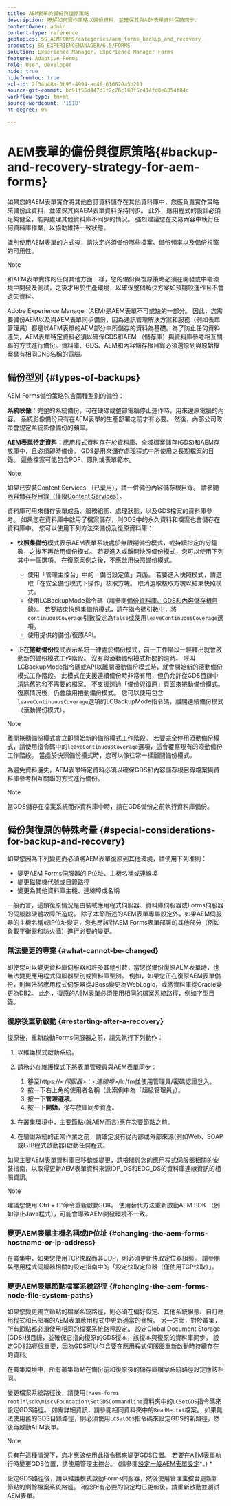 ```yaml
---
title: AEM表單的備份與復原策略
description: 瞭解如何實作策略以備份資料，並確保其與AEM表單資料保持同步。
contentOwner: admin
content-type: reference
geptopics: SG_AEMFORMS/categories/aem_forms_backup_and_recovery
products: SG_EXPERIENCEMANAGER/6.5/FORMS
solution: Experience Manager, Experience Manager Forms
feature: Adaptive Forms
role: User, Developer
hide: true
hidefromtoc: true
exl-id: 2f34b48a-0b95-4994-ac4f-616620a5b211
source-git-commit: bc91f56d447d1f2c26c160f5c414fd0e6054f84c
workflow-type: tm+mt
source-wordcount: '1518'
ht-degree: 0%

---
```


# AEM表單的備份與復原策略{#backup-and-recovery-strategy-for-aem-forms}

如果您的AEM表單實作將其他自訂資料儲存在其他資料庫中，您應負責實作策略來備份此資料，並確保其與AEM表單資料保持同步。 此外，應用程式的設計必須足夠健全，能夠處理其他資料庫不同步的情況。 強烈建議您在交易內容中執行任何資料庫作業，以協助維持一致狀態。

識別使用AEM表單的方式後，請決定必須備份哪些檔案、備份頻率以及備份視窗的可用性。

>[!NOTE]
>
>和AEM表單實作的任何其他方面一樣，您的備份與復原策略必須在開發或中繼環境中開發及測試，之後才用於生產環境，以確保整個解決方案如預期般運作且不會遺失資料。

Adobe Experience Manager (AEM)是AEM表單不可或缺的一部分。 因此，您需要備份AEM以及與AEM表單同步備份，因為通訊管理解決方案和服務（例如表單管理員）都是以AEM表單的AEM部分中所儲存的資料為基礎。為了防止任何資料遺失，AEM表單特定資料必須以確保GDS和AEM （儲存庫）與資料庫參考相互關聯的方式進行備份。資料庫、GDS、AEM和內容儲存根目錄必須還原到與原始檔案具有相同DNS名稱的電腦。

## 備份型別 {#types-of-backups}

AEM Forms備份策略包含兩種型別的備份：

**系統映像：**&#x200B;完整的系統備份，可在硬碟或整部電腦停止運作時，用來還原電腦的內容。 系統影像備份只有在AEM表單的生產部署之前才有必要。 然後，內部公司政策會規定系統影像備份的頻率。

**AEM表單特定資料：**&#x200B;應用程式資料存在於資料庫、全域檔案儲存(GDS)和AEM存放庫中，且必須即時備份。 GDS是用來儲存處理程式中所使用之長期檔案的目錄。 這些檔案可能包含PDF、原則或表單範本。

>[!NOTE]
>
>如果已安裝Content Services （已棄用），請一併備份內容儲存根目錄。 請參閱[內容儲存根目錄（僅限Content Services）](/help/forms/using/admin-help/files-back-recover.md#content-storage-root-directory-content-services-only)。

資料庫可用來儲存表單成品、服務組態、處理狀態，以及GDS檔案的資料庫參考。 如果您在資料庫中啟用了檔案儲存，則GDS中的永久資料和檔案也會儲存在資料庫中。 您可以使用下列方法來備份及復原資料庫：

* **快照集備份**&#x200B;模式表示AEM表單系統處於無限期備份模式，或持續指定的分鐘數，之後不再啟用備份模式。 若要進入或離開快照備份模式，您可以使用下列其中一個選項。 在復原案例之後，不應啟用快照備份模式。

   * 使用「管理主控台」中的「備份設定值」頁面。 若要進入快照模式，請選取「在安全備份模式下操作」核取方塊。 取消選取核取方塊以結束快照模式。
   * 使用LCBackupMode指令碼（請參閱[備份資料庫、GDS和內容儲存根目錄](/help/forms/using/admin-help/backing-aem-forms-data.md#back-up-the-database-gds-aem-repository-and-content-storage-root-directories)）。 若要結束快照集備份模式，請在指令碼引數中，將`continuousCoverage`引數設定為`false`或使用`leaveContinuousCoverage`選項。
   * 使用提供的備份/復原API。<!-- Fix broken link(see AEM forms API Reference section on AEM Forms Help and Tutorials page).-->

* **正在捲動備份**&#x200B;模式表示系統一律處於備份模式，前一工作階段一經釋出就會啟動新的備份模式工作階段。 沒有與滾動備份模式相關的逾時。 呼叫LCBackupMode指令碼或API以離開滾動備份模式時，就會開始新的滾動備份模式工作階段。 此模式在支援連續備份時非常有用，但仍允許從GDS目錄中清除舊的和不需要的檔案。 不支援透過「備份與復原」頁面來捲動備份模式。 復原情況後，仍會啟用捲動備份模式。 您可以使用包含`leaveContinuousCoverage`選項的LCBackupMode指令碼，離開連續備份模式（滾動備份模式）。

>[!NOTE]
>
>離開捲動備份模式會立即開始新的備份模式工作階段。 若要完全停用滾動備份模式，請使用指令碼中的`leaveContinuousCoverage`選項，這會覆寫現有的滾動備份工作階段。 當處於快照備份模式時，您可以像往常一樣離開備份模式。

為避免資料遺失，AEM表單特定資料必須以確保GDS和內容儲存根目錄檔案與資料庫參考相互關聯的方式進行備份。

>[!NOTE]
>
>當GDS儲存在檔案系統而非資料庫中時，請在GDS備份之前執行資料庫備份。

## 備份與復原的特殊考量 {#special-considerations-for-backup-and-recovery}

如果您因為下列變更而必須將AEM表單復原到其他環境，請使用下列准則：

* 變更AEM Forms伺服器的IP位址、主機名稱或連線埠
* 變更磁碟機代號或目錄路徑
* 變更為其他資料庫主機、連線埠或名稱

一般而言，這類復原情況是由裝載應用程式伺服器、資料庫伺服器或Forms伺服器的伺服器硬體故障所造成。 除了本節所述的AEM表單專屬設定外，如果AEM伺服器的主機名稱或IP位址變更，您也應該對AEM Forms表單部署的其他部分（例如負載平衡器和防火牆）進行必要的變更。

### 無法變更的專案 {#what-cannot-be-changed}

即使您可以變更資料庫伺服器和許多其他引數，當您從備份復原AEM表單時，也無法變更應用程式伺服器型別或資料庫型別。 例如，如果您正在復原AEM表單備份，則無法將應用程式伺服器從JBoss變更為WebLogic，或將資料庫從Oracle變更為DB2。 此外，復原的AEM表單必須使用相同的檔案系統路徑，例如字型目錄。

### 復原後重新啟動 {#restarting-after-a-recovery}

復原後，重新啟動Forms伺服器之前，請先執行下列動作：

1. 以維護模式啟動系統。
1. 請務必在維護模式下將表單管理員與AEM表單同步：

   1. 移至https://&lt;*伺服器*>：&lt;*連線埠*>/lc/fm並使用管理員/密碼認證登入。
   1. 按一下右上角的使用者名稱（此案例中為「超級管理員」）。
   1. 按一下&#x200B;**管理選項**。
   1. 按一下&#x200B;**開始**，從存放庫同步資產。

1. 在叢集環境中，主要節點(就AEM而言)應在次要節點之前。
1. 在驗證系統的正常作業之前，請確定沒有從內部或外部來源(例如Web、SOAP或EJB程式啟動器)啟動任何程式。

如果主要AEM表單資料庫已移動或變更，請檢閱與您的應用程式伺服器相關的安裝指南，以取得更新AEM表單資料來源IDP_DS和EDC_DS的資料庫連線資訊的相關資訊。

>[!NOTE]
> 
> 建議您使用&#39;Ctrl + C&#39;命令重新啟動SDK。 使用替代方法重新啟動AEM SDK （例如停止Java程式），可能會導致AEM開發環境不一致。

### 變更AEM表單主機名稱或IP位址 {#changing-the-aem-forms-hostname-or-ip-address}

在叢集中，如果您使用TCP快取而非UDP，則必須更新快取定位器組態。 請參閱與應用程式伺服器相關的設定指南中的「設定快取定位器（僅使用TCP快取）」。

### 變更AEM表單節點檔案系統路徑 {#changing-the-aem-forms-node-file-system-paths}

如果您變更獨立節點的檔案系統路徑，則必須在偏好設定、其他系統組態、自訂應用程式和已部署的AEM表單應用程式中更新適當的參照。 另一方面，對於叢集，所有節點都必須使用相同的檔案系統路徑設定。 設定Global Document Storage (GDS)根目錄，並確保它指向復原的GDS復本，該復本與復原的資料庫同步。 設定GDS路徑很重要，因為GDS可以包含要在應用程式伺服器重新啟動時持續存在的資料。

在叢集環境中，所有叢集節點在備份前和復原後的儲存庫檔案系統路徑設定應該相同。

變更檔案系統路徑後，請使用`[*aem-forms root]*\sdk\misc\Foundation\SetGDSCommandline`資料夾中的`LCSetGDS`指令碼來設定GDS路徑。 如需詳細資訊，請參閱相同資料夾中的`ReadMe.txt`檔案。 如果無法使用舊的GDS目錄路徑，則必須使用`LCSetGDS`指令碼來設定GDS的新路徑，然後再啟動AEM表單。

>[!NOTE]
>
>只有在這種情況下，您才應該使用此指令碼來變更GDS位置。 若要在AEM表單執行時變更GDS位置，請使用管理主控台。 (請參閱[設定一般AEM表單設定](/help/forms/using/admin-help/configure-general-aem-forms-settings.md#configure-general-aem-forms-settings)*。) *

設定GDS路徑後，請以維護模式啟動Forms伺服器，然後使用管理主控台更新新節點的剩餘檔案系統路徑。 確認所有必要的設定均已更新後，請重新啟動並測試AEM表單。
